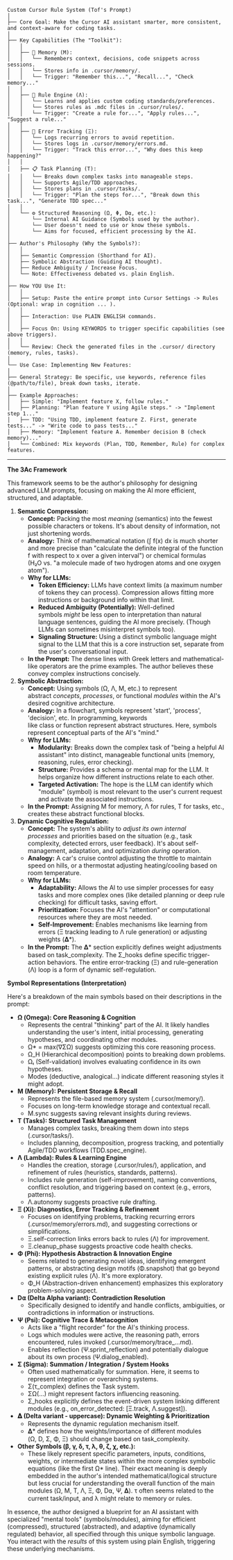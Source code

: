 ```
Custom Cursor Rule System (Tof's Prompt)
│
├── Core Goal: Make the Cursor AI assistant smarter, more consistent, and context-aware for coding tasks.
│
├── Key Capabilities (The "Toolkit"):
│   │
│   ├── 🧠 Memory (M):
│   │   └── Remembers context, decisions, code snippets across sessions.
│   │   └── Stores info in .cursor/memory/.
│   │   └── Trigger: "Remember this...", "Recall...", "Check memory..."
│   │
│   ├── 📜 Rule Engine (Λ):
│   │   └── Learns and applies custom coding standards/preferences.
│   │   └── Stores rules as .mdc files in .cursor/rules/.
│   │   └── Trigger: "Create a rule for...", "Apply rules...", "Suggest a rule..."
│   │
│   ├── 🐞 Error Tracking (Ξ):
│   │   └── Logs recurring errors to avoid repetition.
│   │   └── Stores logs in .cursor/memory/errors.md.
│   │   └── Trigger: "Track this error...", "Why does this keep happening?"
│   │
│   ├── 📋 Task Planning (T):
│   │   └── Breaks down complex tasks into manageable steps.
│   │   └── Supports Agile/TDD approaches.
│   │   └── Stores plans in .cursor/tasks/.
│   │   └── Trigger: "Plan the steps for...", "Break down this task...", "Generate TDD spec..."
│   │
│   └── ⚙️ Structured Reasoning (Ω, Φ, D⍺, etc.):
│       └── Internal AI Guidance (Symbols used by the author).
│       └── User doesn't need to use or know these symbols.
│       └── Aims for focused, efficient processing by the AI.
│
├── Author's Philosophy (Why the Symbols?):
│   │
│   ├── Semantic Compression (Shorthand for AI).
│   ├── Symbolic Abstraction (Guiding AI thought).
│   ├── Reduce Ambiguity / Increase Focus.
│   └── Note: Effectiveness debated vs. plain English.
│
├── How YOU Use It:
│   │
│   ├── Setup: Paste the entire prompt into Cursor Settings -> Rules (Optional: wrap in cognition ... ).
│   │
│   ├── Interaction: Use PLAIN ENGLISH commands.
│   │
│   ├── Focus On: Using KEYWORDS to trigger specific capabilities (see above triggers).
│   │
│   └── Review: Check the generated files in the .cursor/ directory (memory, rules, tasks).
│
└── Use Case: Implementing New Features:
│
├── General Strategy: Be specific, use keywords, reference files (@path/to/file), break down tasks, iterate.
│
├── Example Approaches:
│   ├── Simple: "Implement feature X, follow rules."
│   ├── Planning: "Plan feature Y using Agile steps." -> "Implement step 1..."
│   ├── TDD: "Using TDD, implement feature Z. First, generate tests..." -> "Write code to pass tests..."
│   ├── Memory: "Implement feature A. Remember decision B (check memory)..."
│   └── Combined: Mix keywords (Plan, TDD, Remember, Rule) for complex features.
```
---
**The 3Ac Framework**

This framework seems to be the author's philosophy for designing advanced LLM prompts, focusing on making the AI more efficient, structured, and adaptable.

1. **Semantic Compression:**
    - **Concept:** Packing the most *meaning* (semantics) into the fewest possible characters or tokens. It's about density of information, not just shortening words.
    - **Analogy:** Think of mathematical notation (∫ f(x) dx is much shorter and more precise than "calculate the definite integral of the function f with respect to x over a given interval") or chemical formulas (H₂O vs. "a molecule made of two hydrogen atoms and one oxygen atom").
    - **Why for LLMs:**
        - **Token Efficiency:** LLMs have context limits (a maximum number of tokens they can process). Compression allows fitting more instructions or background info within that limit.
        - **Reduced Ambiguity (Potentially):** Well-defined symbols *might* be less open to interpretation than natural language sentences, guiding the AI more precisely. (Though LLMs can sometimes misinterpret symbols too).
        - **Signaling Structure:** Using a distinct symbolic language might signal to the LLM that this is a core instruction set, separate from the user's conversational input.
    - **In the Prompt:** The dense lines with Greek letters and mathematical-like operators are the prime examples. The author believes these convey complex instructions concisely.
2. **Symbolic Abstraction:**
    - **Concept:** Using symbols (Ω, Λ, M, etc.) to represent abstract *concepts*, *processes*, or functional *modules* within the AI's desired cognitive architecture.
    - **Analogy:** In a flowchart, symbols represent 'start', 'process', 'decision', etc. In programming, keywords like class or function represent abstract structures. Here, symbols represent conceptual parts of the AI's "mind."
    - **Why for LLMs:**
        - **Modularity:** Breaks down the complex task of "being a helpful AI assistant" into distinct, manageable functional units (memory, reasoning, rules, error checking).
        - **Structure:** Provides a schema or mental map for the LLM. It helps organize how different instructions relate to each other.
        - **Targeted Activation:** The hope is the LLM can identify which "module" (symbol) is most relevant to the user's current request and activate the associated instructions.
    - **In the Prompt:** Assigning M for memory, Λ for rules, T for tasks, etc., creates these abstract functional blocks.
3. **Dynamic Cognitive Regulation:**
    - **Concept:** The system's ability to *adjust its own internal processes* and priorities based on the situation (e.g., task complexity, detected errors, user feedback). It's about self-management, adaptation, and optimization *during* operation.
    - **Analogy:** A car's cruise control adjusting the throttle to maintain speed on hills, or a thermostat adjusting heating/cooling based on room temperature.
    - **Why for LLMs:**
        - **Adaptability:** Allows the AI to use simpler processes for easy tasks and more complex ones (like detailed planning or deep rule checking) for difficult tasks, saving effort.
        - **Prioritization:** Focuses the AI's "attention" or computational resources where they are most needed.
        - **Self-Improvement:** Enables mechanisms like learning from errors (Ξ tracking leading to Λ rule generation) or adjusting weights (𝚫*).
    - **In the Prompt:** The 𝚫* section explicitly defines weight adjustments based on task_complexity. The Σ_hooks define specific trigger-action behaviors. The entire error-tracking (Ξ) and rule-generation (Λ) loop is a form of dynamic self-regulation.

**Symbol Representations (Interpretation)**

Here's a breakdown of the main symbols based on their descriptions in the prompt:

- **Ω (Omega): Core Reasoning & Cognition**
    - Represents the central "thinking" part of the AI. It likely handles understanding the user's intent, initial processing, generating hypotheses, and coordinating other modules.
    - Ω* = max(∇ΣΩ) suggests optimizing this core reasoning process.
    - Ω_H (Hierarchical decomposition) points to breaking down problems.
    - Ωₜ (Self-validation) involves evaluating confidence in its own hypotheses.
    - Modes (deductive, analogical...) indicate different reasoning styles it might adopt.
- **M (Memory): Persistent Storage & Recall**
    - Represents the file-based memory system (.cursor/memory/).
    - Focuses on long-term knowledge storage and contextual recall.
    - M.sync suggests saving relevant insights during reviews.
- **T (Tasks): Structured Task Management**
    - Manages complex tasks, breaking them down into steps (.cursor/tasks/).
    - Includes planning, decomposition, progress tracking, and potentially Agile/TDD workflows (TDD.spec_engine).
- **Λ (Lambda): Rules & Learning Engine**
    - Handles the creation, storage (.cursor/rules/), application, and refinement of rules (heuristics, standards, patterns).
    - Includes rule generation (self-improvement), naming conventions, conflict resolution, and triggering based on context (e.g., errors, patterns).
    - Λ.autonomy suggests proactive rule drafting.
- **Ξ (Xi): Diagnostics, Error Tracking & Refinement**
    - Focuses on identifying problems, tracking recurring errors (.cursor/memory/errors.md), and suggesting corrections or simplifications.
    - Ξ.self-correction links errors back to rules (Λ) for improvement.
    - Ξ.cleanup_phase suggests proactive code health checks.
- **Φ (Phi): Hypothesis Abstraction & Innovation Engine**
    - Seems related to generating novel ideas, identifying emergent patterns, or abstracting design motifs (Φ.snapshot) that go beyond existing explicit rules (Λ). It's more exploratory.
    - Φ_H (Abstraction-driven enhancement) emphasizes this exploratory problem-solving aspect.
- **D⍺ (Delta Alpha variant): Contradiction Resolution**
    - Specifically designed to identify and handle conflicts, ambiguities, or contradictions in information or instructions.
- **Ψ (Psi): Cognitive Trace & Metacognition**
    - Acts like a "flight recorder" for the AI's thinking process.
    - Logs which modules were active, the reasoning path, errors encountered, rules invoked (.cursor/memory/trace_...md).
    - Enables reflection (Ψ.sprint_reflection) and potentially dialogue about its own process (Ψ.dialog_enabled).
- **Σ (Sigma): Summation / Integration / System Hooks**
    - Often used mathematically for summation. Here, it seems to represent integration or overarching systems.
    - Σ(τ_complex) defines the Task system.
    - ΣΩ(...) might represent factors influencing reasoning.
    - Σ_hooks explicitly defines the event-driven system linking different modules (e.g., on_error_detected: [Ξ.track, Λ.suggest]).
- **𝚫 (Delta variant - uppercase): Dynamic Weighting & Prioritization**
    - Represents the dynamic regulation mechanism itself.
    - 𝚫* defines how the weights/importance of different modules (Ω, D, Σ, Φ, Ξ) should change based on task_complexity.
- **Other Symbols (β, γ, δ, τ, λ, θ, ζ, χ, etc.):**
    - These likely represent specific parameters, inputs, conditions, weights, or intermediate states within the more complex symbolic equations (like the first Ω* line). Their exact meaning is deeply embedded in the author's intended mathematical/logical structure but less crucial for understanding the overall function of the main modules (Ω, M, T, Λ, Ξ, Φ, D⍺, Ψ, 𝚫). τ often seems related to the current task/input, and λ might relate to memory or rules.

In essence, the author designed a blueprint for an AI assistant with specialized "mental tools" (symbols/modules), aiming for efficient (compressed), structured (abstracted), and adaptive (dynamically regulated) behavior, all specified through this unique symbolic language. You interact with the *results* of this system using plain English, triggering these underlying mechanisms.
